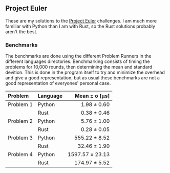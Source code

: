 ## Project Euler

These are my solutions to the [Project Euler](projecteuler.net) challenges. I am much more familiar with Python than I am with Rust, so the Rust solutions probably aren't the best.

### Benchmarks

The benchmarks are done using the different Problem Runners in the different languages directories. Benchmarking consists of timing the problems for 10,000 rounds, then determining the mean and standard devition. This is done in the program itself to try and minimize the overhead and give a good representation, but as usual these benchmarks are not a good representation of everyones' personal case.

| Problem | Language | Mean ± σ [µs] |
|:---|:---|---:|
| Problem 1 | Python | 1.98 ± 0.60 |
| | Rust | 0.38 ± 0.46 |
| Problem 2 | Python | 5.76 ± 1.00 |
| | Rust | 0.28 ± 0.05 |
| Problem 3 | Python |  555.22 ± 8.52|
| | Rust | 32.46 ± 1.90 |
| Problem 4 | Python | 1597.57 ± 23.13 |
| | Rust | 174.97 ± 5.52 |
